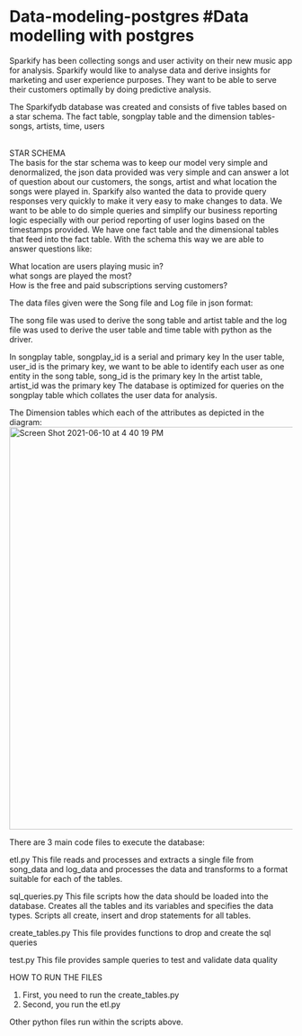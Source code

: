 # Data-modeling-postgres #Data modelling with postgres
Sparkify has been collecting songs and user activity on their new music app for analysis. Sparkify would like to analyse data and derive insights for marketing and user experience purposes. They want to be able to serve their customers optimally by doing predictive analysis.


The Sparkifydb database was created and consists of five tables based on a star schema. The fact table, songplay table and the dimension tables- songs, artists, time, users

</br>STAR SCHEMA</br>
The basis for the star schema was to keep our model very simple and denormalized, the json data provided was very simple and can answer a lot of question about our customers, the songs, artist and what location the songs were played in.
Sparkify also wanted the data to provide query responses very quickly to make it very easy to make changes to data.
We want to be able to do simple queries and simplify our business reporting logic especially with our period reporting of user logins based on the timestamps provided. We have one fact table and the dimensional tables that feed into the fact table. With the schema this way we are able to answer questions like:

What location are users playing music in?</br>
what songs are played the most?</br>
How is the free and paid subscriptions serving customers?</br>


The data files given were the Song file and Log file in json format:

The song file was used to derive the song table and artist table and the log file was used to derive the user table and time table with python as the driver.

In songplay table, songplay_id is a serial and primary key
In the user table, user_id is the primary key, we want to be able to identify each user as one entity
in the song table, song_id is the primary key 
In the artist table, artist_id was the primary key
The database is optimized for queries on the songplay table which collates the user data for analysis.

The Dimension tables which each of the attributes as depicted in the diagram:
<img width="715" alt="Screen Shot 2021-06-10 at 4 40 19 PM" src="https://user-images.githubusercontent.com/63693605/121606484-7c12f400-ca0b-11eb-9b6b-224f6d3caa4d.png">

There are 3 main code files to execute the database:

etl.py
This file reads and processes and extracts a single file from song_data and log_data and processes the data and transforms to a format suitable for each of the tables.

sql_queries.py
This file scripts how the data should be loaded into the database. Creates all the tables and its variables and specifies the data types. Scripts all create, insert and drop statements for all tables.

create_tables.py
This file provides functions to drop and create the sql queries

test.py
This file provides sample queries to test and validate data quality


HOW TO RUN THE FILES 
1. First, you need to run the create_tables.py
2. Second, you run the etl.py

Other python files run within the scripts above. 


